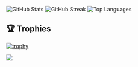 ![GitHub Stats](https://github-readme-stats.vercel.app/api?username=Fazorath&show_icons=true&theme=dark)
![GitHub Streak](https://streak-stats.demolab.com?user=Fazorath&theme=dark)
![Top Languages](https://github-readme-stats.vercel.app/api/top-langs/?username=Fazorath&layout=compact&theme=dark)

## 🏆 Trophies
[![trophy](https://github-profile-trophy.vercel.app/?username=Fazorath&theme=onedark&no-frame=true&row=1&column=6)](https://github.com/ryo-ma/github-profile-trophy)

<!-- Profile views -->
![](https://komarev.com/ghpvc/?username=Fazorath&color=blueviolet&style=flat-square)
